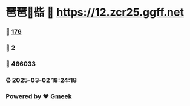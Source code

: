 # 琶琶🔭啙 :link: https://12.zcr25.ggff.net 
### :page_facing_up: [176](https://12.zcr25.ggff.net/tag.html) 
### :speech_balloon: 2 
### :hibiscus: 466033 
### :alarm_clock: 2025-03-02 18:24:18 
### Powered by :heart: [Gmeek](https://github.com/Meekdai/Gmeek)
